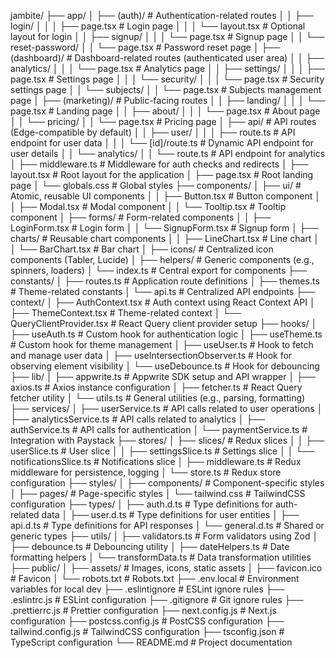 jambite/ ├── app/ │ ├── (auth)/ # Authentication-related routes │ │ ├── login/ │ │ │ ├── page.tsx # Login page │ │ │ └── layout.tsx # Optional layout for login │ │ ├── signup/ │ │ │ └── page.tsx # Signup page │ │ └── reset-password/ │ │ └── page.tsx # Password reset page │ ├── (dashboard)/ # Dashboard-related routes (authenticated user area) │ │ ├── analytics/ │ │ │ └── page.tsx # Analytics page │ │ ├── settings/ │ │ │ ├── page.tsx # Settings page │ │ │ └── security/ │ │ │ └── page.tsx # Security settings page │ │ └── subjects/ │ │ └── page.tsx # Subjects management page │ ├── (marketing)/ # Public-facing routes │ │ ├── landing/ │ │ │ └── page.tsx # Landing page │ │ ├── about/ │ │ │ └── page.tsx # About page │ │ └── pricing/ │ │ └── page.tsx # Pricing page │ ├── api/ # API routes (Edge-compatible by default) │ │ ├── user/ │ │ │ ├── route.ts # API endpoint for user data │ │ │ └── [id]/route.ts # Dynamic API endpoint for user details │ │ └── analytics/ │ │ └── route.ts # API endpoint for analytics │ ├── middleware.ts # Middleware for auth checks and redirects │ ├── layout.tsx # Root layout for the application │ ├── page.tsx # Root landing page │ └── globals.css # Global styles ├── components/ │ ├── ui/ # Atomic, reusable UI components │ │ ├── Button.tsx # Button component │ │ ├── Modal.tsx # Modal component │ │ └── Tooltip.tsx # Tooltip component │ ├── forms/ # Form-related components │ │ ├── LoginForm.tsx # Login form │ │ └── SignupForm.tsx # Signup form │ ├── charts/ # Reusable chart components │ │ ├── LineChart.tsx # Line chart │ │ └── BarChart.tsx # Bar chart │ ├── icons/ # Centralized icon components (Tabler, Lucide) │ ├── helpers/ # Generic components (e.g., spinners, loaders) │ └── index.ts # Central export for components ├── constants/ │ ├── routes.ts # Application route definitions │ ├── themes.ts # Theme-related constants │ └── api.ts # Centralized API endpoints ├── context/ │ ├── AuthContext.tsx # Auth context using React Context API │ ├── ThemeContext.tsx # Theme-related context │ └── QueryClientProvider.tsx # React Query client provider setup ├── hooks/ │ ├── useAuth.ts # Custom hook for authentication logic │ ├── useTheme.ts # Custom hook for theme management │ ├── useUser.ts # Hook to fetch and manage user data │ ├── useIntersectionObserver.ts # Hook for observing element visibility │ └── useDebounce.ts # Hook for debouncing ├── lib/ │ ├── appwrite.ts # Appwrite SDK setup and API wrapper │ ├── axios.ts # Axios instance configuration │ ├── fetcher.ts # React Query fetcher utility │ └── utils.ts # General utilities (e.g., parsing, formatting) ├── services/ │ ├── userService.ts # API calls related to user operations │ ├── analyticsService.ts # API calls related to analytics │ ├── authService.ts # API calls for authentication │ └── paymentService.ts # Integration with Paystack ├── stores/ │ ├── slices/ # Redux slices │ │ ├── userSlice.ts # User slice │ │ ├── settingsSlice.ts # Settings slice │ │ └── notificationsSlice.ts # Notifications slice │ ├── middleware.ts # Redux middleware for persistence, logging │ └── store.ts # Redux store configuration ├── styles/ │ ├── components/ # Component-specific styles │ ├── pages/ # Page-specific styles │ └── tailwind.css # TailwindCSS configuration ├── types/ │ ├── auth.d.ts # Type definitions for auth-related data │ ├── user.d.ts # Type definitions for user entities │ ├── api.d.ts # Type definitions for API responses │ └── general.d.ts # Shared or generic types ├── utils/ │ ├── validators.ts # Form validators using Zod │ ├── debounce.ts # Debouncing utility │ ├── dateHelpers.ts # Date formatting helpers │ └── transformData.ts # Data transformation utilities ├── public/ │ ├── assets/ # Images, icons, static assets │ ├── favicon.ico # Favicon │ └── robots.txt # Robots.txt ├── .env.local # Environment variables for local dev ├── .eslintignore # ESLint ignore rules ├── .eslintrc.js # ESLint configuration ├── .gitignore # Git ignore rules ├── .prettierrc.js # Prettier configuration ├── next.config.js # Next.js configuration ├── postcss.config.js # PostCSS configuration ├── tailwind.config.js # TailwindCSS configuration ├── tsconfig.json # TypeScript configuration └── README.md # Project documentation
